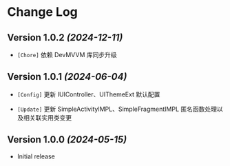 Change Log
==========

Version 1.0.2 *(2024-12-11)*
----------------------------

* `[Chore]` 依赖 DevMVVM 库同步升级

Version 1.0.1 *(2024-06-04)*
----------------------------

* `[Config]` 更新 IUIController、UIThemeExt 默认配置

* `[Update]` 更新 SimpleActivityIMPL、SimpleFragmentIMPL 匿名函数处理以及相关联实用类变更

Version 1.0.0 *(2024-05-15)*
----------------------------

* Initial release
